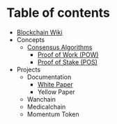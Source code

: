 # Table of contents

* [Blockchain Wiki](README.md)
* Concepts
  * [Consensus Algorithms](concepts/consensus-algorithms/README.md)
    * [Proof of Work \(POW\)](concepts/consensus-algorithms/proof-of-work.md)
    * [Proof of Stake \(POS\)](concepts/consensus-algorithms/proof-of-work-1.md)
* Projects
  * Documentation
    * [White Paper](projects/documentation/white-paper.md)
    * Yellow Paper
  * Wanchain
  * Medicalchain
  * Momentum Token

